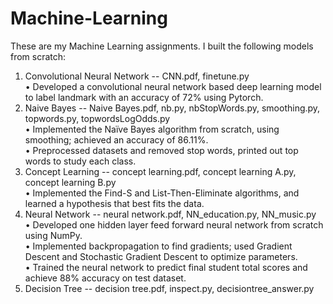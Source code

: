 # Machine-Learning
These are my Machine Learning assignments. I built the following models from scratch:
1. Convolutional Neural Network -- CNN.pdf, finetune.py  
•  Developed a convolutional neural network based deep learning model to label landmark with an accuracy of 72% using 
    Pytorch.
2. Naive Bayes -- Naive Bayes.pdf, nb.py, nbStopWords.py, smoothing.py, topwords.py, topwordsLogOdds.py  
  •  Implemented the Naïve Bayes algorithm from scratch, using smoothing; achieved an accuracy of 86.11%.  
  •  Preprocessed datasets and removed stop words, printed out top words to study each class.
3. Concept Learning -- concept learning.pdf, concept learning A.py, concept learning B.py  
  •  Implemented the Find-S and List-Then-Eliminate algorithms, and learned a hypothesis that best fits the data.  
4. Neural Network -- neural network.pdf, NN_education.py, NN_music.py  
  •  Developed one hidden layer feed forward neural network from scratch using NumPy.  
  •  Implemented backpropagation to find gradients; used Gradient Descent and Stochastic Gradient Descent to optimize parameters.  
  •  Trained the neural network to predict final student total scores and achieve 88% accuracy on test dataset.  
5. Decision Tree -- decision tree.pdf, inspect.py, decisiontree_answer.py 
